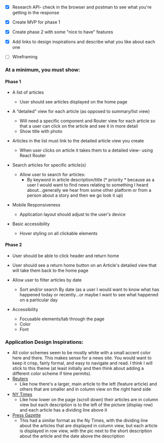 - [x] Research API- check in the browser and postman to see what you're getting in the response
- [x] Create MVP for phase 1
- [x] Create phase 2 with some "nice to have" features
- [x] Add links to design inspirations and describe what you like about each one
- [ ] Wireframing 


### At a minimum, you must show:

#### Phase 1

- A list of articles
  - User should see articles displayed on the home page
  
- A “detailed” view for each article (as opposed to summary/list view)
  - Will need a specific component and Router view for each article so that a user can click on the article and see it in more detail
  - Show title with photo
  
- Articles in the list must link to the detailed article view you create
  - When user clicks on article it takes them to a detailed view- using React Router
  
- Search articles for specific article(s)
  - Allow user to search for articles:
    - By keyword in article description/title (* priority * because as a user I would want to find news relating to something I heard about...generally we hear from some other platform or from a person about a story and then we go look it up)

- Mobile Responsiveness
  - Application layout should adjust to the user's device

- Basic accessibility
  - Hover styling on all clickable elements

#### Phase 2 

- User should be able to click header and return home

- User should see a return home button on an Article's detailed view that will take them back to the home page

- Allow user to filter articles by date
  - Sort and/or search By date (as a user I would want to know what has happened today or recently...or maybe I want to see what happened on a particular day

- Accessibility
  - Focusable elements/tab through the page
  - Color 
  - Font 


### Application Design Inspirations:
  - All color schemes seem to be mostly white with a small accent color here and there. This makes sense for a news site. You would want to keep it crisp, fairly formal, and easy to navigate and read. I think I will stick to this theme (at least initially and then think about adding a different color scheme if time permits).
  - [Reuters](https://www.reuters.com/?edition-redirect=uk) 
    - Like how there's a larger, main article to the left (feature article) and others that are smaller and in column view on the right hand side
  - [NY Times](https://www.nytimes.com/international/) 
    - Like how lower on the page (scroll down) their articles are in column view but each description is to the left of the picture (display row) and each article has a dividing line above it
  - [Press Gazette](https://pressgazette.co.uk/category/news/) 
    - This had a similar format as the Ny Times, with the dividing line about the articles that are displayed in column view, but each article is displayed in row view, with the pic next to the short description about the article and the date above the description
